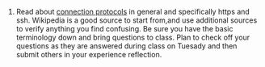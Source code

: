 1. Read about [connection protocols](https://en.wikipedia.org/wiki/Internet_protocol_suite) in general and specifically https and ssh. Wikipedia is a good source to start from,and  use additional sources to verify anything you find confusing.  Be sure you have the basic terminology down and bring questions to class. Plan to check off your questions as they are answered during class on Tuesady and then submit others in your experience reflection.  
